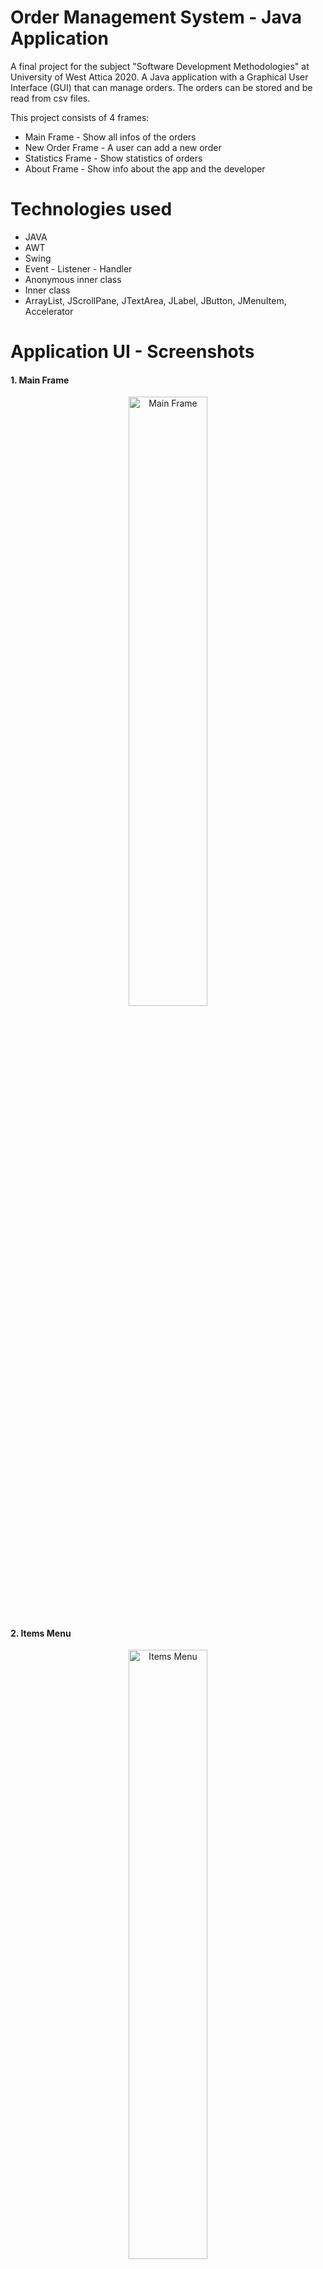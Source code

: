 # Order Management System - Java Application
A final project for the subject "Software Development Methodologies" at University of West Attica 2020. 
A Java application with a Graphical User Interface (GUI) that can manage orders. The orders can be stored and be read from csv files.

This project consists of 4 frames: 

* Main Frame - Show all infos of the orders
* New Order Frame  - A user can add a new order
* Statistics Frame - Show statistics of orders
* About Frame - Show info about the app and the developer


# Technologies used 

* JAVA 
* AWT 
* Swing
* Event - Listener - Handler
* Anonymous inner class
* Inner class
* ArrayList, JScrollPane, JTextArea, JLabel, JButton, JMenuItem, Accelerator

# Application UI - Screenshots

#### 1. Main Frame

<p align="center">
<img src="https://user-images.githubusercontent.com/87998374/230898690-674ead1d-8473-4057-9ec4-c67a0054f4b4.png" alt="Main Frame" width="50%">
</p>

#### 2. Items Menu

<p align="center">
<img src="https://user-images.githubusercontent.com/87998374/230898646-a6437b48-5a16-47d6-b964-9a82c9486062.png" alt="Items Menu" width="50%">
</p>

#### 3. Open Imported CSV

<p align="center">
<img src="https://user-images.githubusercontent.com/87998374/230898570-440a1b9d-451f-40e7-9234-8927d8871094.png" alt="Open Imported CSV" width="50%">
</p>

#### 4. Imported CSV - Appearance in the app

<p align="center">
<img src="https://user-images.githubusercontent.com/87998374/230898495-538700a8-879d-44c6-8345-594783eae3a6.png" alt="Imported CSV" width="50%">
</p>
 
#### 5. Add new order

<p align="center">
<img src="https://user-images.githubusercontent.com/87998374/230898437-7c480856-f3bb-4ef6-bb5e-1d0f09cdb0ab.png" alt="Add new order" width="50%">
</p>
 
#### 6. Order Statistics

<p align="center">
<img src="https://user-images.githubusercontent.com/87998374/230897945-aa9a8691-5cc2-43f6-9b92-fdbd5c7a531d.png" alt="Order Statistics" width="25%">
</p>

#### 7. Saving

<p align="center">
<img src="https://user-images.githubusercontent.com/87998374/230897805-67e03d5b-10ef-4ef7-8729-ba1a8aee7789.png" alt="Saving" width="35%">
</p>

#### 8. About developer

<p align="center">
<img src="https://user-images.githubusercontent.com/87998374/230897567-230c6b10-2d38-4660-b2ef-22c6789dfd8d.png" alt="About developer" width="35%">
</p>

# How to run 

* Download / Save the code in your local disk 
* Open the unzipped folder in IntelliJ ( IntelliJ IDEA 2023.1 ) 
* Go on to the main file where the main is: "OrderManagementSystem.java" 
* Run the project ( Shift + f10 )
* An example csv file is stored in the directory "Extra files"



# Extras
* Εκφώνηση: [Εκφώνηση](https://github.com/urmrs98/OrderManagementSystem/blob/master/extra%20files/OrderManagementSystem_screenshots.pdf)
* Report paper: [Report paper](https://github.com/urmrs98/OrderManagementSystem/blob/master/extra%20files/OrderManagementSystem_screenshots.pdf)





